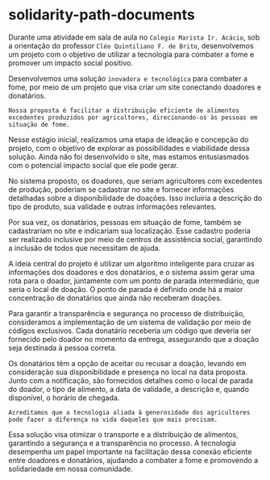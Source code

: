 # solidarity-path-documents

Durante uma atividade em sala de aula no ``` Colégio Marista Ir. Acácio ```, sob a orientação do professor ``` Cléo Quintiliano F. de Brito ```, desenvolvemos um projeto com o objetivo de utilizar a tecnologia para combater a fome e promover um impacto social positivo.

Desenvolvemos uma solução ``` inovadora e tecnológica ``` para combater a fome, por meio de um projeto que visa criar um site conectando doadores e donatários.

``` Nossa proposta é facilitar a distribuição eficiente de alimentos excedentes produzidos por agricultores, direcionando-os às pessoas em situação de fome. ```

Nesse estágio inicial, realizamos uma etapa de ideação e concepção do projeto, com o objetivo de explorar as possibilidades e viabilidade dessa solução. Ainda não foi desenvolvido o site, mas estamos entusiasmados com o potencial impacto social que ele pode gerar.

No sistema proposto, os doadores, que seriam agricultores com excedentes de produção, poderiam se cadastrar no site e fornecer informações detalhadas sobre a disponibilidade de doações. Isso incluiria a descrição do tipo de produto, sua validade e outras informações relevantes.

Por sua vez, os donatários, pessoas em situação de fome, também se cadastrariam no site e indicariam sua localização. Esse cadastro poderia ser realizado inclusive por meio de centros de assistência social, garantindo a inclusão de todos que necessitam de ajuda.

A ideia central do projeto é utilizar um algoritmo inteligente para cruzar as informações dos doadores e dos donatários, e o sistema assim gerar uma rota para o doador, juntamente com um ponto de parada intermediário, que seria o local de doação. O ponto de parada é definido onde há a maior concentração de donatários que ainda não receberam doações.

Para garantir a transparência e segurança no processo de distribuição, consideramos a implementação de um sistema de validação por meio de códigos exclusivos. Cada donatário receberia um código que deveria ser fornecido pelo doador no momento da entrega, assegurando que a doação seja destinada à pessoa correta.

Os donatários têm a opção de aceitar ou recusar a doação, levando em consideração sua disponibilidade e presença no local na data proposta. Junto com a notificação, são fornecidos detalhes como o local de parada do doador, o tipo de alimento, a data de validade, a descrição e, quando disponível, o horário de chegada.

``` Acreditamos que a tecnologia aliada à generosidade dos agricultores pode fazer a diferença na vida daqueles que mais precisam. ```

Essa solução visa otimizar o transporte e a distribuição de alimentos, garantindo a segurança e a transparência no processo. A tecnologia desempenha um papel importante na facilitação dessa conexão eficiente entre doadores e donatários, ajudando a combater a fome e promovendo a solidariedade em nossa comunidade.
